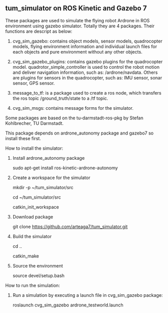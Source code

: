 tum_simulator on ROS Kinetic and Gazebo 7
--------------------------

These packages are used to simulate the flying robot Ardrone in ROS environment using gazebo simulator. Totally they are 4 packages. Their functions are descript as below:

1. cvg_sim_gazebo: contains object models, sensor models, quadrocopter models, flying environment information and individual launch files for each objects and pure environment without any other objects.

2. cvg_sim_gazebo_plugins: contains gazebo plugins for the quadrocopter model. quadrotor_simple_controller is used to control the robot motion and deliver navigation information, such as: /ardrone/navdata. Others are plugins for sensors in the quadrocopter, such as: IMU sensor, sonar sensor, GPS sensor.

3. message_to_tf: is a package used to create a ros node, which transfers the ros topic /ground_truth/state to a /tf topic.

4. cvg_sim_msgs: contains message forms for the simulator.

Some packages are based on the tu-darmstadt-ros-pkg by Stefan Kohlbrecher, TU Darmstadt.

This package depends on ardrone_autonomy package and gazebo7 so install these first.

How to install the simulator:

1. Install ardrone_autonomy package

   sudo apt-get install ros-kinetic-ardrone-autonomy

2. Create a workspace for the simulator

    mkdir -p ~/tum_simulator/src
    
    cd  ~/tum_simulator/src
    
    catkin_init_workspace

2. Download package

    git clone https://github.com/arteaga7/tum_simulator.git

3. Build the simulator

    cd ..
    
    catkin_make

4. Source the environment

    source devel/setup.bash

How to run the simulation:

1. Run a simulation by executing a launch file in cvg_sim_gazebo package:

    roslaunch cvg_sim_gazebo ardrone_testworld.launch


